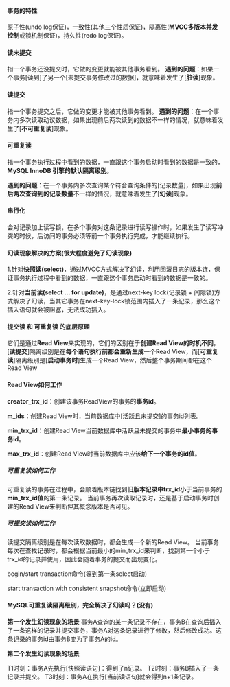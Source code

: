 #### 事务的特性

原子性(undo log保证)，一致性(其他三个性质保证)，隔离性(**MVCC多版本并发控制**或锁机制保证)，持久性(redo log保证)。

#### 读未提交

指一个事务还没提交时，它做的变更就能被其他事务看到。
**遇到的问题**：如果一个事务[读到]了另一个[未提交事务修改过的数据]，就意味着发生了[**脏读**]现象。

#### 读提交

指一个事务提交之后，它做的变更才能被其他事务看到。
**遇到的问题**：在一个事务内多次读取动议数据，如果出现前后两次读到的数据不一样的情况，就意味着发生了[**不可重复读**]现象。

#### 可重复读

指一个事务执行过程中看到的数据，一直跟这个事务启动时看到的数据是一致的，**MySQL InnoDB 引擎的默认隔离级别**。

**遇到的问题**：在一个事务内多次查询某个符合查询条件的[记录数量]，如果出现**前后两次查询到的记录数量**不一样的情况，就意味着发生了[**幻读**]现象。

#### 串行化

会对记录加上读写锁，在多个事务对这条记录进行读写操作时，如果发生了读写冲突的时候，后访问的事务必须等前一个事务执行完成，才能继续执行。

#### 幻读现象解决的方案(很大程度避免了幻读现象)

1.针对**快照读(select)**，通过MVCC方式解决了幻读，利用回滚日志的版本连，保证事务执行过程中看到的数据，一直跟这个事务启动时看到的数据是一致的。

2.针对**当前读(select ... for update)**，是通过next-key lock(记录锁 + 间隙锁)方式解决了幻读，当其它事务在next-key-lock锁范围内插入了一条记录，那么这个插入语句就会被阻塞，无法成功插入。

#### 提交读 和 可重复读 的底层原理

它们是通过**Read View**来实现的，它们的区别在于**创建Read View的时机不同**，[**读提交**]隔离级别是在**每个语句执行前都会重新生成**一个Read View，而[**可重复读**]隔离级别是[**启动事务时**]生成一个Read View，然后整个事务期间都在这个Read View

#### Read View如何工作

**creator_trx_id**：创建该事务ReadView的事务的**事务id**。

**m_ids**：创建Read View时，当前数据库中[活跃且未提交]的事务id列表。

**min_trx_id**：创建Read View当前数据库中活跃且未提交的事务中**最小事务的事务id**。

**max_trx_id**：创建Read View时当前数据库中应该**给下一个事务的id值**。

##### 可重复读如何工作

可重复读的事务在过程中，会顺着版本链找到**旧版本记录中trx_id小于**当前事务的**min_trx_id值**的第一条记录。
当前事务再次读取记录时，还是基于启动事务时创建的Read View来判断但其概念版本是否可见。

##### 可提交读如何工作

读提交隔离级别是在每次读取数据时，都会生成一个新的Read View。
当前事务每次在查找记录时，都会根据当前最小的min_trx_id来判断，找到第一个小于trx_id的记录并使用，因此会随着事务的提交而出现变化。

begin/start transaction命令(等到第一条select启动)

start transaction with consistent snapshot命令(立即启动)

#### MySQL可重复读隔离级别，完全解决了幻读吗？(没有)

**第一个发生幻读现象的场景**
	事务A查询的某一条记录不存在，事务B在查询后插入了一条这样的记录并提交事务，事务A对这条记录进行了修改，然后修改成功。这条记录的事务id由事务B变为了事务A的id。

**第二个发生幻读现象的场景**

T1时刻：事务A先执行[快照读语句]：得到了n记录。
T2时刻：事务B插入了一条记录并提交。
T3时刻：事务A在执行[当前读语句]就会得到n+1条记录。


